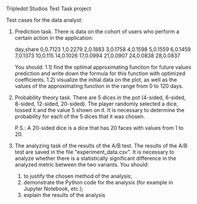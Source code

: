 Tripledot Studios Test Task project


Test cases for the data analyst:

1) Prediction task.
	There is data on the cohort of users who perform a certain action in the application:

	day,share
	0,0.7123
	1,0.2279
	2,0.1883
	3,0.1758
	4,0.1598
	5,0.1559
	6,0.1459
	7,0.1373
	10,0.115
	14,0.1026
	17,0.0994
	21,0.0907
	24,0.0838
	28,0.0837

	You should:
	1.1) find the optimal approximating function for future values prediction and write down the formula for this function with optimized coefficients.
	1.2) visualize the initial data on the plot, as well as the values of the approximating function in the range from 0 to 120 days.


2) Probability theory task.
	There are 5 dices in the pot (4-sided, 6-sided, 8-sided, 12-sided, 20-sided). The player randomly selected a dice, tossed it and the value 5 shown on it. It is necessary to determine the probability for each of the 5 dices that it was chosen.

	P.S.: A 20-sided dice is a dice that has 20 faces with values from 1 to 20.
	
3) The analyzing task of the results of the A/B test.
	The results of the A/B test are saved in the file "experiment_data.csv". It is necessary to analyze whether there is a statistically significant difference in the analyzed metric between the two variants.
	You should:
	1) to justify the chosen method of the analysis;
	2) demonstrate the Python code for the analysis (for example in Jupyter Notebook, etc.); 
	3) explain the results of the analysis
